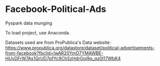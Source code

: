 # Facebook-Political-Ads
Pyspark data munging


To load project, use Anaconda.

Datasets used are from ProPublica's Data website:  https://www.propublica.org/datastore/dataset/political-advertisements-from-facebook?fbclid=IwAR20YmD7YMAWBE-HUyDFrW7As1QrUD7pfYc9Ch5zHdrGoj9q_qz0I17WbK4
